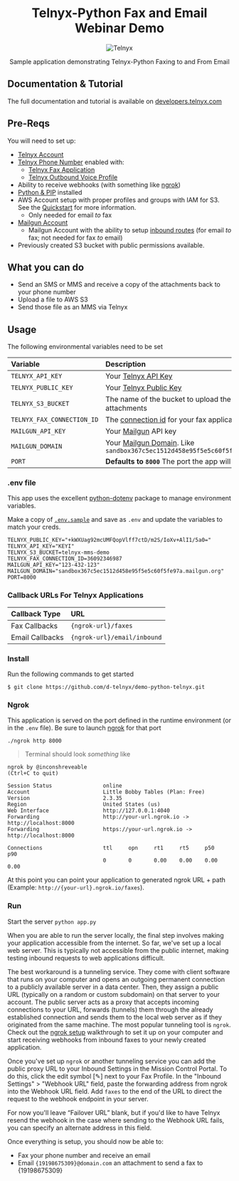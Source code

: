 <div align="center">

# Telnyx-Python Fax and Email Webinar Demo

![Telnyx](../logo-dark.png)

Sample application demonstrating Telnyx-Python Faxing to and From Email

</div>

## Documentation & Tutorial

The full documentation and tutorial is available on [developers.telnyx.com](https://developers.telnyx.com/docs/v2/development/dev-env-setup?lang=dotnet&utm_source=referral&utm_medium=github_referral&utm_campaign=cross-site-link)

## Pre-Reqs

You will need to set up:

* [Telnyx Account](https://telnyx.com/sign-up?utm_source=referral&utm_medium=github_referral&utm_campaign=cross-site-link)
* [Telnyx Phone Number](https://portal.telnyx.com/#/app/numbers/my-numbers?utm_source=referral&utm_medium=github_referral&utm_campaign=cross-site-link) enabled with:
  * [Telnyx Fax Application](https://portal.telnyx.com/#/app/fax/applications)
  * [Telnyx Outbound Voice Profile](https://portal.telnyx.com/#/app/outbound-profiles?utm_source=referral&utm_medium=github_referral&utm_campaign=cross-site-link)
* Ability to receive webhooks (with something like [ngrok](https://developers.telnyx.com/docs/v2/development/ngrok?utm_source=referral&utm_medium=github_referral&utm_campaign=cross-site-link))
* [Python & PIP](https://developers.telnyx.com/docs/v2/development/dev-env-setup?lang=python&utm_source=referral&utm_medium=github_referral&utm_campaign=cross-site-link) installed
* AWS Account setup with proper profiles and groups with IAM for S3. See the [Quickstart](https://boto3.amazonaws.com/v1/documentation/api/latest/guide/quickstart.html) for more information.
  * Only needed for email *to* fax
* [Mailgun Account](mailgun.com)
  * Mailgun Account with the ability to setup [inbound routes](https://app.mailgun.com/app/receiving/routes) (for email *to* fax; not needed for fax *to* email)
* Previously created S3 bucket with public permissions available.

## What you can do

* Send an SMS or MMS and receive a copy of the attachments back to your phone number
* Upload a file to AWS S3
* Send those file as an MMS via Telnyx

## Usage

The following environmental variables need to be set

| Variable                   | Description                                                                                                                                              |
|:---------------------------|:---------------------------------------------------------------------------------------------------------------------------------------------------------|
| `TELNYX_API_KEY`           | Your [Telnyx API Key](https://portal.telnyx.com/#/app/api-keys?utm_source=referral&utm_medium=github_referral&utm_campaign=cross-site-link)              |
| `TELNYX_PUBLIC_KEY`        | Your [Telnyx Public Key](https://portal.telnyx.com/#/app/account/public-key?utm_source=referral&utm_medium=github_referral&utm_campaign=cross-site-link) |
| `TELNYX_S3_BUCKET`         | The name of the bucket to upload the media attachments                                                                                                   |
| `TELNYX_FAX_CONNECTION_ID` | The [connection id](https://portal.telnyx.com/#/app/fax/applications) for your fax application                                                           |
| `MAILGUN_API_KEY`          | Your [Mailgun](https://www.mailgun.com/) API key                                                                                                         |
| `MAILGUN_DOMAIN`           | Your [Mailgun Domain](https://app.mailgun.com/app/sending/domains). Like `sandbox367c5ec1512d458e95f5e5c60f5fe97a.mailgun.org`                           |
| `PORT`                     | **Defaults to `8000`** The port the app will be served                                                                                                   |

### .env file

This app uses the excellent [python-dotenv](https://github.com/theskumar/python-dotenv) package to manage environment variables.

Make a copy of [`.env.sample`](./.env.sample) and save as `.env` and update the variables to match your creds.

```
TELNYX_PUBLIC_KEY="+kWXUag92mcUMFQopVlff7ctD/m2S/IoXv+AlI1/5a0="
TELNYX_API_KEY="KEYI"
TELNYX_S3_BUCKET=telnyx-mms-demo
TELNYX_FAX_CONNECTION_ID=36092346987
MAILGUN_API_KEY="123-432-123"
MAILGUN_DOMAIN="sandbox367c5ec1512d458e95f5e5c60f5fe97a.mailgun.org"
PORT=8000
```

### Callback URLs For Telnyx Applications

| Callback Type   | URL                         |
|:----------------|:----------------------------|
| Fax Callbacks   | `{ngrok-url}/faxes`         |
| Email Callbacks | `{ngrok-url}/email/inbound` |

### Install

Run the following commands to get started

```
$ git clone https://github.com/d-telnyx/demo-python-telnyx.git
```

### Ngrok

This application is served on the port defined in the runtime environment (or in the `.env` file). Be sure to launch [ngrok](https://developers.telnyx.com/docs/v2/development/ngrok?utm_source=referral&utm_medium=github_referral&utm_campaign=cross-site-link) for that port

```
./ngrok http 8000
```

> Terminal should look _something_ like

```
ngrok by @inconshreveable                                                                                                                               (Ctrl+C to quit)

Session Status                online
Account                       Little Bobby Tables (Plan: Free)
Version                       2.3.35
Region                        United States (us)
Web Interface                 http://127.0.0.1:4040
Forwarding                    http://your-url.ngrok.io -> http://localhost:8000
Forwarding                    https://your-url.ngrok.io -> http://localhost:8000

Connections                   ttl     opn     rt1     rt5     p50     p90
                              0       0       0.00    0.00    0.00    0.00
```

At this point you can point your application to generated ngrok URL + path  (Example: `http://{your-url}.ngrok.io/faxes`).

### Run

Start the server `python app.py`

When you are able to run the server locally, the final step involves making your application accessible from the internet. So far, we've set up a local web server. This is typically not accessible from the public internet, making testing inbound requests to web applications difficult.

The best workaround is a tunneling service. They come with client software that runs on your computer and opens an outgoing permanent connection to a publicly available server in a data center. Then, they assign a public URL (typically on a random or custom subdomain) on that server to your account. The public server acts as a proxy that accepts incoming connections to your URL, forwards (tunnels) them through the already established connection and sends them to the local web server as if they originated from the same machine. The most popular tunneling tool is `ngrok`. Check out the [ngrok setup](/docs/v2/development/ngrok) walkthrough to set it up on your computer and start receiving webhooks from inbound faxes to your newly created application.

Once you've set up `ngrok` or another tunneling service you can add the public proxy URL to your Inbound Settings  in the Mission Control Portal. To do this, click  the edit symbol [✎] next to your Fax Profile. In the "Inbound Settings" > "Webhook URL" field, paste the forwarding address from ngrok into the Webhook URL field. Add `faxes` to the end of the URL to direct the request to the webhook endpoint in your  server.

For now you'll leave “Failover URL” blank, but if you'd like to have Telnyx resend the webhook in the case where sending to the Webhook URL fails, you can specify an alternate address in this field.

Once everything is setup, you should now be able to:
* Fax your phone number and receive an email
* Email `{19198675309}@domain.com` an attachment to send a fax to {19198675309}
